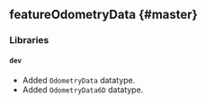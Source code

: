 featureOdometryData {#master}
-------------------

### Libraries

#### `dev`

* Added `OdometryData` datatype.
* Added `OdometryData6D` datatype.
